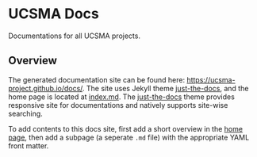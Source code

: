# UCSMA Docs
Documentations for all UCSMA projects.

## Overview
The generated documentation site can be found here: https://ucsma-project.github.io/docs/. The site uses Jekyll theme [just-the-docs](https://pmarsceill.github.io/just-the-docs/), and the home page is located at [index.md](./index.md). The [just-the-docs](https://pmarsceill.github.io/just-the-docs/) theme provides responsive site for documentations and natively supports site-wise searching.

To add contents to this docs site, first add a short overview in the [home page](./index.md), then add a subpage (a seperate `.md` file) with the appropriate YAML front matter. 

